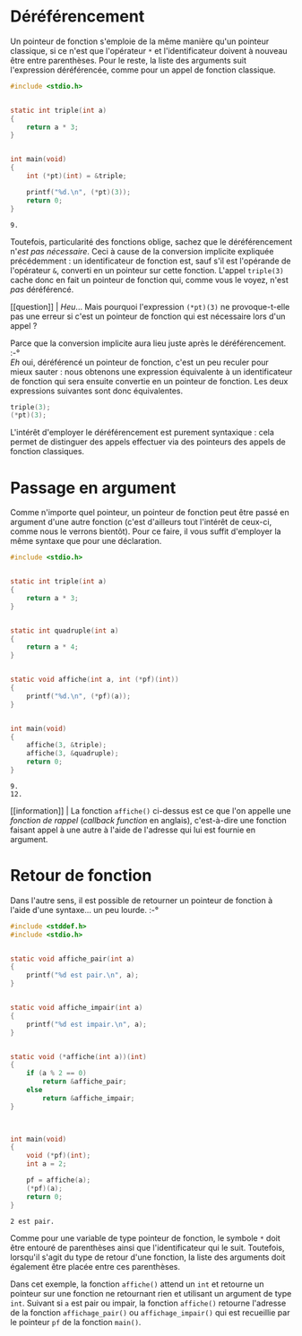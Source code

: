 # Déréférencement

Un pointeur de fonction s'emploie de la même manière qu'un pointeur classique, si ce n'est que l'opérateur `*` et l'identificateur doivent à nouveau être entre parenthèses. Pour le reste, la liste des arguments suit l'expression déréférencée, comme pour un appel de fonction classique.

```c
#include <stdio.h>


static int triple(int a)
{
    return a * 3;
}


int main(void)
{
    int (*pt)(int) = &triple;

    printf("%d.\n", (*pt)(3));
    return 0;
}
```

```text
9.
```

Toutefois, particularité des fonctions oblige, sachez que le déréférencement n'*est pas nécessaire*. Ceci à cause de la conversion implicite expliquée précédemment : un identificateur de fonction est, sauf s'il est l'opérande de l'opérateur `&`, converti en un pointeur sur cette fonction. L'appel `triple(3)` cache donc en fait un pointeur de fonction qui, comme vous le voyez, n'est *pas* déréférencé.

[[question]]
| *Heu*... Mais pourquoi l'expression `(*pt)(3)` ne provoque-t-elle pas une erreur si c'est un pointeur de fonction qui est nécessaire lors d'un appel ?

Parce que la conversion implicite aura lieu juste après le déréférencement. :-°  
*Eh* oui, déréférencé un pointeur de fonction, c'est un peu reculer pour mieux sauter : nous obtenons une expression équivalente à un identificateur de fonction qui sera ensuite convertie en un pointeur de fonction. Les deux expressions suivantes sont donc équivalentes.

```c
triple(3);
(*pt)(3);
```

L'intérêt d'employer le déréférencement est purement syntaxique : cela permet de distinguer des appels effectuer via des pointeurs des appels de fonction classiques.

# Passage en argument

Comme n'importe quel pointeur, un pointeur de fonction peut être passé en argument d'une autre fonction (c'est d'ailleurs tout l'intérêt de ceux-ci, comme nous le verrons bientôt). Pour ce faire, il vous suffit d'employer la même syntaxe que pour une déclaration.

```c
#include <stdio.h>


static int triple(int a)
{
    return a * 3;
}


static int quadruple(int a)
{
    return a * 4;
}


static void affiche(int a, int (*pf)(int))
{
    printf("%d.\n", (*pf)(a));
}


int main(void)
{
    affiche(3, &triple);
    affiche(3, &quadruple);
    return 0;
}
```

```text
9.
12.
```

[[information]]
| La fonction `affiche()` ci-dessus est ce que l'on appelle une *fonction de rappel* (*callback function* en anglais), c'est-à-dire une fonction faisant appel à une autre à l'aide de l'adresse qui lui est fournie en argument.

# Retour de fonction

Dans l'autre sens, il est possible de retourner un pointeur de fonction à l'aide d'une syntaxe... un peu lourde. :-°

```c
#include <stddef.h>
#include <stdio.h>


static void affiche_pair(int a)
{
    printf("%d est pair.\n", a);
}


static void affiche_impair(int a)
{
    printf("%d est impair.\n", a);
}


static void (*affiche(int a))(int)
{
    if (a % 2 == 0)
        return &affiche_pair;
    else
        return &affiche_impair;
}
    


int main(void)
{
    void (*pf)(int);
    int a = 2;

    pf = affiche(a);
    (*pf)(a);
    return 0;
}
```

```text
2 est pair.
```

Comme pour une variable de type pointeur de fonction, le symbole `*` doit être entouré de parenthèses ainsi que l'identificateur qui le suit. Toutefois, lorsqu'il s'agit du type de retour d'une fonction, la liste des arguments doit également être placée entre ces parenthèses.

Dans cet exemple, la fonction `affiche()` attend un `int` et retourne un pointeur sur une fonction ne retournant rien et utilisant un argument de type `int`. Suivant si `a` est pair ou impair, la fonction `affiche()` retourne l'adresse de la fonction `affichage_pair()` ou `affichage_impair()` qui est recueillie par le pointeur `pf` de la fonction `main()`.